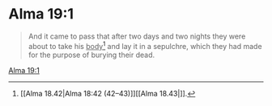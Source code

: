 # Alma 19:1

> And it came to pass that after two days and two nights they were about to take his <u>body</u>[^a] and lay it in a sepulchre, which they had made for the purpose of burying their dead.

[Alma 19:1](https://www.churchofjesuschrist.org/study/scriptures/bofm/alma/19?lang=eng&id=p1#p1)


[^a]: [[Alma 18.42|Alma 18:42 (42–43)]][[Alma 18.43|]].  
